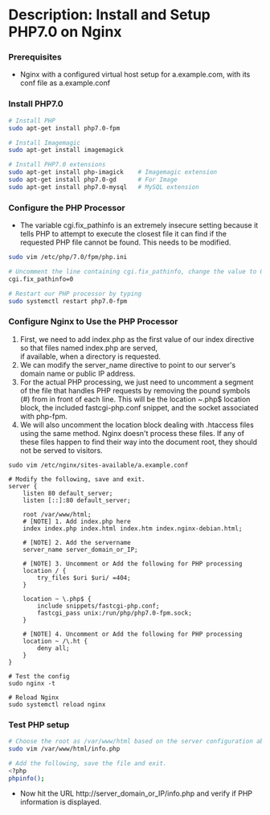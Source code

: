 # Description: Install and Setup PHP7.0 on Nginx

### Prerequisites
- Nginx with a configured virtual host setup for a.example.com, with its conf file as a.example.conf

### Install PHP7.0
```bash
# Install PHP
sudo apt-get install php7.0-fpm

# Install Imagemagic
sudo apt-get install imagemagick

# Install PHP7.0 extensions
sudo apt-get install php-imagick    # Imagemagic extension 
sudo apt-get install php7.0-gd      # For Image
sudo apt-get install php7.0-mysql   # MySQL extension
```

### Configure the PHP Processor
- The variable cgi.fix_pathinfo is an extremely insecure setting because it tells PHP to attempt to execute the closest 
  file it can find if the requested PHP file cannot be found. This needs to be modified. 
```bash
sudo vim /etc/php/7.0/fpm/php.ini

# Uncomment the line containing cgi.fix_pathinfo, change the value to 0, save and quit the file.
cgi.fix_pathinfo=0

# Restart our PHP processor by typing
sudo systemctl restart php7.0-fpm
```

### Configure Nginx to Use the PHP Processor
1. First, we need to add index.php as the first value of our index directive so that files named index.php are served,  
   if available, when a directory is requested.
2. We can modify the server_name directive to point to our server's domain name or public IP address.
3. For the actual PHP processing, we just need to uncomment a segment of the file that handles PHP requests by removing 
   the pound symbols (#) from in front of each line. This will be the location ~\.php$ location block, the included 
   fastcgi-php.conf snippet, and the socket associated with php-fpm.
4. We will also uncomment the location block dealing with .htaccess files using the same method. Nginx doesn't process 
   these files. If any of these files happen to find their way into the document root, they should not be served to 
   visitors.
```
sudo vim /etc/nginx/sites-available/a.example.conf

# Modify the following, save and exit.
server {
    listen 80 default_server;
    listen [::]:80 default_server;

    root /var/www/html;
    # [NOTE] 1. Add index.php here
    index index.php index.html index.htm index.nginx-debian.html;

    # [NOTE] 2. Add the servername 
    server_name server_domain_or_IP;

    # [NOTE] 3. Uncomment or Add the following for PHP processing 
    location / {
        try_files $uri $uri/ =404;
    }

    location ~ \.php$ {
        include snippets/fastcgi-php.conf;
        fastcgi_pass unix:/run/php/php7.0-fpm.sock;
    }

    # [NOTE] 4. Uncomment or Add the following for PHP processing 
    location ~ /\.ht {
        deny all;
    }
}

# Test the config
sudo nginx -t

# Reload Nginx
sudo systemctl reload nginx
```

### Test PHP setup
```bash
# Choose the root as /var/www/html based on the server configuration above.
sudo vim /var/www/html/info.php

# Add the following, save the file and exit.
<?php
phpinfo();
```
- Now hit the URL http://server_domain_or_IP/info.php and verify if PHP information is displayed.
